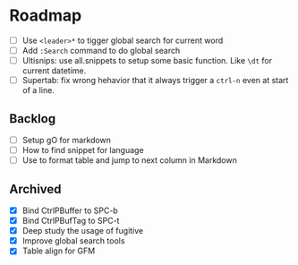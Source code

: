 <!-- vim: set foldlevel=2: -->
# Roadmap

- [ ] Use `<leader>*` to tigger global search for current word
- [ ] Add `:Search` command to do global search
- [ ] Ultisnips: use all.snippets to setup some basic function. Like `\dt` for current datetime.
- [ ] Supertab: fix wrong hehavior that it always trigger a `ctrl-n` even at start of a line.

## Backlog

- [ ] Setup gO for markdown
- [ ] How to find snippet for language
- [ ] Use <Tab> to format table and jump to next column in Markdown

## Archived

- [x] Bind CtrlPBuffer to SPC-b
- [x] Bind CtrlPBufTag to SPC-t
- [x] Deep study the usage of fugitive
- [x] Improve global search tools
- [x] Table align for GFM
